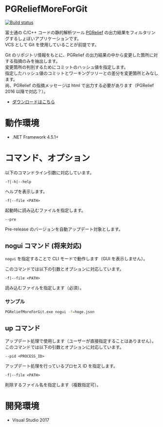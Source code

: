 # PGReliefMoreForGit

[![Build status](https://ci.appveyor.com/api/projects/status/jhmgwpxn9af1c4qa?svg=true)](https://ci.appveyor.com/project/kuttsun/pgreliefmoreforgit)

富士通の C/C++ コードの静的解析ツール [PGRelief](http://www.fujitsu.com/jp/group/fst/products/pgr/) の出力結果をフィルタリングするしょぼいアプリケーションです。  
VCS として Git を使用していることが前提です。

Git のリポジトリ情報をもとに、PGRelief の出力結果の中から変更した箇所に対する指摘のみを抽出します。  
変更箇所の判別するためにコミットのハッシュ値を指定します。  
指定したハッシュ値のコミットとワーキングツリーとの差分を変更箇所とみなします。  
尚、PGRelief の指摘メッセージは html で出力する必要があります（PGRelief 2016 以降で対応？）。

- [ダウンロードはこちら](https://github.com/kuttsun/PGReliefMoreForGit/releases)

# 動作環境

- .NET Framework 4.5.1+

# コマンド、オプション

以下のコマンドライン引数に対応しています。

`-?|-h|--help`

ヘルプを表示します。

`-f|--file <PATH>`

起動時に読み込むファイルを指定します。

`--pre`

Pre-release のバージョンを自動アップデート対象とします。

## nogui コマンド (将来対応)

`nogui` を指定することで CLI モードで動作します（GUI を表示しません）。

このコマンドでは以下の引数とオプションに対応しています。

`-f|--file <PATH>`

読み込むファイルを指定します（必須）。

### サンプル

```sh
PGReliefMoreForGit.exe nogui -f=hoge.json
```

## up コマンド

アップデート処理で使用します（ユーザーが直接指定することはありません）。  
このコマンドでは以下の引数とオプションに対応しています。

`--pid <PROCESS_ID>`

アップデート処理を行っているプロセス ID を指定します。

`-f|--file <PATH>`

削除するファイル名を指定します（複数指定可）。


# 開発環境

- Visual Studio 2017
